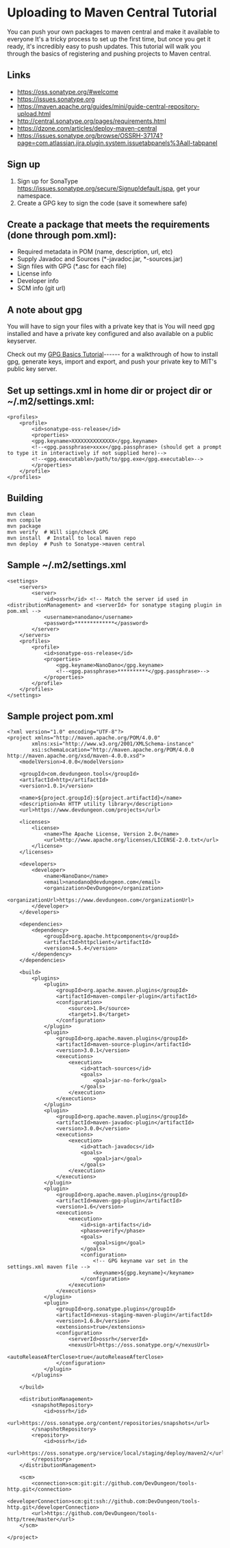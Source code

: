 Uploading to Maven Central Tutorial
===================================

You can push your own packages to maven central and make it available to everyone
It's a tricky process to set up the first time, but once you get it ready, it's incredibly easy to push updates. This tutorial will walk you through the basics of registering and pushing projects to Maven central.

Links
------

- https://oss.sonatype.org/#welcome
- https://issues.sonatype.org
- https://maven.apache.org/guides/mini/guide-central-repository-upload.html
- http://central.sonatype.org/pages/requirements.html
- https://dzone.com/articles/deploy-maven-central
- https://issues.sonatype.org/browse/OSSRH-37174?page=com.atlassian.jira.plugin.system.issuetabpanels%3Aall-tabpanel


Sign up
----------------------

1) Sign up for SonaType https://issues.sonatype.org/secure/Signup!default.jspa, get your namespace.
2) Create a GPG key to sign the code (save it somewhere safe)


Create a package that meets the requirements (done through pom.xml):
-------------------------------------------------------------

- Required metadata in POM (name, description, url, etc)
- Supply Javadoc and Sources (*-javadoc.jar, *-sources.jar)
- Sign files with GPG (*.asc for each file)
- License info
- Developer info
- SCM info (git url)


A note about gpg
-------------
You will have to sign your files with a private key that is 
You will need gpg installed and have a private key configured and also available on a public keyserver. 

Check out my [GPG Basics Tutorial](LINK)------ for a walkthrough of how to install gpg, generate keys, import and export, and push your private key to MIT's public key server.


Set up settings.xml in home dir or project dir or ~/.m2/settings.xml:
------------------------------------------------

    <profiles>
        <profile>
            <id>sonatype-oss-release</id>
            <properties>
            <gpg.keyname>XXXXXXXXXXXXXX</gpg.keyname>
            <!--<gpg.passphrase>xxxx</gpg.passphrase> (should get a prompt to type it in interactively if not supplied here)-->
            <!--<gpg.executable>/path/to/gpg.exe</gpg.executable>-->
            </properties>
        </profile>
    </profiles>

Building
---------------

    mvn clean
    mvn compile
    mvn package
    mvn verify  # Will sign/check GPG
    mvn install  # Install to local maven repo
    mvn deploy  # Push to Sonatype->maven central


Sample ~/.m2/settings.xml
-------------------------

    <settings>
        <servers>
            <server>
                <id>ossrh</id> <!-- Match the server id used in <distributionManagement> and <serverId> for sonatype staging plugin in pom.xml -->
                <username>nanodano</username>
                <password>*************</password>
            </server>
        </servers>
        <profiles>
            <profile>
                <id>sonatype-oss-release</id>
                <properties>
                    <gpg.keyname>NanoDano</gpg.keyname>
                    <!--<gpg.passphrase>**********</gpg.passphrase>-->
                </properties>
            </profile>
        </profiles>
    </settings>

Sample project pom.xml
-----------------

    <?xml version="1.0" encoding="UTF-8"?>
    <project xmlns="http://maven.apache.org/POM/4.0.0"
            xmlns:xsi="http://www.w3.org/2001/XMLSchema-instance"
            xsi:schemaLocation="http://maven.apache.org/POM/4.0.0 http://maven.apache.org/xsd/maven-4.0.0.xsd">
        <modelVersion>4.0.0</modelVersion>

        <groupId>com.devdungeon.tools</groupId>
        <artifactId>http</artifactId>
        <version>1.0.1</version>

        <name>${project.groupId}:${project.artifactId}</name>
        <description>An HTTP utility library</description>
        <url>https://www.devdungeon.com/projects</url>

        <licenses>
            <license>
                <name>The Apache License, Version 2.0</name>
                <url>http://www.apache.org/licenses/LICENSE-2.0.txt</url>
            </license>
        </licenses>

        <developers>
            <developer>
                <name>NanoDano</name>
                <email>nanodano@devdungeon.com</email>
                <organization>DevDungeon</organization>
                <organizationUrl>https://www.devdungeon.com</organizationUrl>
            </developer>
        </developers>

        <dependencies>
            <dependency>
                <groupId>org.apache.httpcomponents</groupId>
                <artifactId>httpclient</artifactId>
                <version>4.5.4</version>
            </dependency>
        </dependencies>

        <build>
            <plugins>
                <plugin>
                    <groupId>org.apache.maven.plugins</groupId>
                    <artifactId>maven-compiler-plugin</artifactId>
                    <configuration>
                        <source>1.8</source>
                        <target>1.8</target>
                    </configuration>
                </plugin>
                <plugin>
                    <groupId>org.apache.maven.plugins</groupId>
                    <artifactId>maven-source-plugin</artifactId>
                    <version>3.0.1</version>
                    <executions>
                        <execution>
                            <id>attach-sources</id>
                            <goals>
                                <goal>jar-no-fork</goal>
                            </goals>
                        </execution>
                    </executions>
                </plugin>
                <plugin>
                    <groupId>org.apache.maven.plugins</groupId>
                    <artifactId>maven-javadoc-plugin</artifactId>
                    <version>3.0.0</version>
                    <executions>
                        <execution>
                            <id>attach-javadocs</id>
                            <goals>
                                <goal>jar</goal>
                            </goals>
                        </execution>
                    </executions>
                </plugin>
                <plugin>
                    <groupId>org.apache.maven.plugins</groupId>
                    <artifactId>maven-gpg-plugin</artifactId>
                    <version>1.6</version>
                    <executions>
                        <execution>
                            <id>sign-artifacts</id>
                            <phase>verify</phase>
                            <goals>
                                <goal>sign</goal>
                            </goals>
                            <configuration>
                                <!-- GPG keyname var set in the settings.xml maven file -->
                                <keyname>${gpg.keyname}</keyname>
                            </configuration>
                        </execution>
                    </executions>
                </plugin>
                <plugin>
                    <groupId>org.sonatype.plugins</groupId>
                    <artifactId>nexus-staging-maven-plugin</artifactId>
                    <version>1.6.8</version>
                    <extensions>true</extensions>
                    <configuration>
                        <serverId>ossrh</serverId>
                        <nexusUrl>https://oss.sonatype.org/</nexusUrl>
                        <autoReleaseAfterClose>true</autoReleaseAfterClose>
                    </configuration>
                </plugin>
            </plugins>

        </build>

        <distributionManagement>
            <snapshotRepository>
                <id>ossrh</id>
                <url>https://oss.sonatype.org/content/repositories/snapshots</url>
            </snapshotRepository>
            <repository>
                <id>ossrh</id>
                <url>https://oss.sonatype.org/service/local/staging/deploy/maven2/</url>
            </repository>
        </distributionManagement>

        <scm>
            <connection>scm:git:git://github.com/DevDungeon/tools-http.git</connection>
            <developerConnection>scm:git:ssh://github.com:DevDungeon/tools-http.git</developerConnection>
            <url>https://github.com/DevDungeon/tools-http/tree/master</url>
        </scm>

    </project>
